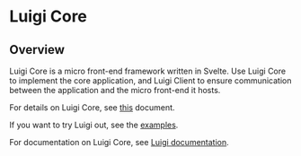 # Luigi Core

## Overview

Luigi Core is a micro front-end framework written in Svelte. Use Luigi Core to implement the core application, and Luigi Client to ensure communication between the application and the micro front-end it hosts. 

For details on Luigi Core, see [this](https://github.com/kyma-project/luigi/tree/master/core) document.

If you want to try Luigi out, see the [examples](https://github.com/kyma-project/luigi/tree/master/core/examples).

For documentation on Luigi Core, see [Luigi documentation](https://github.com/kyma-project/luigi/tree/master/docs).
